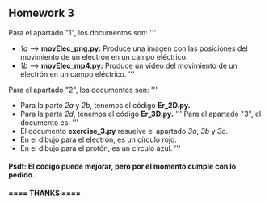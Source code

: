## **Homework 3**

Para el apartado "1", los documentos son:
'''
- *1a* --> **movElec_png.py:** Produce una imagen con las posiciones del movimiento de un electrón en un campo eléctrico.
- *1b* --> **movElec_mp4.py:** Produce un video del movimiento de un electrón en un campo eléctrico.
'''

Para el apartado "2", los documentos son:
'''
- Para la parte *2a* y *2b*, tenemos el código **Er_2D.py.**
- Para la parte *2d*, tenemos el código **Er_3D.py.**
'''
Para el apartado "3", el documento es:
'''
- El documento **exercise_3.py** resuelve el apartado *3a*, *3b* y *3c*.
- En el dibujo para el electrón, es un círculo rojo.
- En el dibujo para el protón, es un círculo azul.
'''


#### Psdt: El codigo puede mejorar, pero por el momento cumple con lo pedido.

**==== THANKS ====**